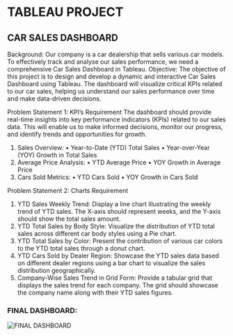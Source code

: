 # TABLEAU PROJECT
## CAR SALES DASHBOARD
Background: Our company is a car dealership that sells various car models. To effectively track and analyse our sales performance, we need a comprehensive Car Sales Dashboard in Tableau. 
Objective: The objective of this project is to design and develop a dynamic and interactive Car Sales Dashboard using Tableau. The dashboard will visualize critical KPIs related to our car sales, helping us understand our sales performance over time and make data-driven decisions.

Problem Statement 1: KPI’s Requirement
The dashboard should provide real-time insights into key performance indicators (KPIs) related to our sales data. This will enable us to make informed decisions, monitor our progress, and identify trends and opportunities for growth.
1.	Sales Overview:
•	Year-to-Date (YTD) Total Sales
•	Year-over-Year (YOY) Growth in Total Sales
2.	Average Price Analysis:
•	YTD Average Price
•	YOY Growth in Average Price
3.	Cars Sold Metrics:
•	YTD Cars Sold
•	YOY Growth in Cars Sold

Problem Statement 2: Charts Requirement

1.	YTD Sales Weekly Trend: Display a line chart illustrating the weekly trend of YTD sales. The X-axis should represent weeks, and the Y-axis should show the total sales amount.
2.	YTD Total Sales by Body Style: Visualize the distribution of YTD total sales across different car body styles using a Pie chart.
3.	YTD Total Sales by Color: Present the contribution of various car colors to the YTD total sales through a donut chart.
4.	YTD Cars Sold by Dealer Region: Showcase the YTD sales data based on different dealer regions using a bar chart to visualize the sales distribution geographically.
5.	Company-Wise Sales Trend in Grid Form: Provide a tabular grid that displays the sales trend for each company. The grid should showcase the company name along with their YTD sales figures.

  ### FINAL DASHBOARD:

![FINAL DASHBOARD](https://github.com/user-attachments/assets/47bb3698-81e4-4866-9a9b-0807f63a5ae0)

